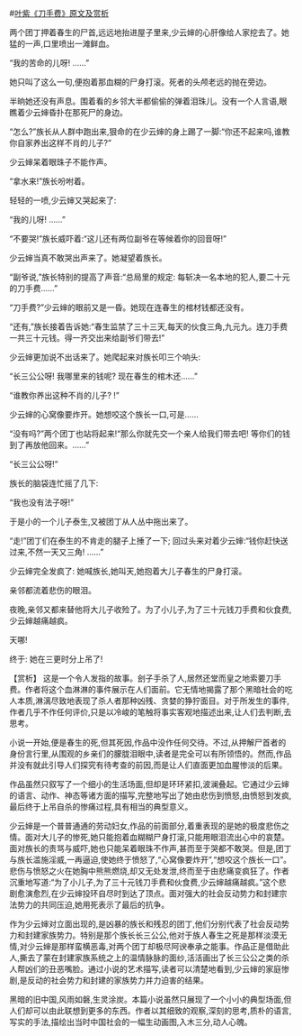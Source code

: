 #[叶紫《刀手费》原文及赏析](https://www.vrrw.net/wx/15052.html)

两个团丁押着春生的尸首,远远地抬进屋子里来,少云婶的心肝像给人家挖去了。她猛的一声,口里喷出一滩鲜血。

“我的苦命的儿呀! ……”

她只叫了这么一句,便抱着那血糊的尸身打滚。死者的头颅老远的抛在旁边。

半晌她还没有声息。围着看的乡邻大半都偷偷的弹着泪珠儿。没有一个人言语,眼瞧着少云婶昏扑在那死尸的身边。

“怎么?”族长从人群中跑出来,狠命的在少云婶的身上踢了一脚:“你还不起来吗,谁教你自家养出这样不肖的儿子?”

少云婶呆着眼珠子不能作声。

“拿水来!”族长吩咐着。

轻轻的一喷,少云婶又哭起来了:

“我的儿呀! ……”

“不要哭!”族长威吓着:“这儿还有两位副爷在等候着你的回音呀!”

少云婶当真不敢哭出声来了。她凝望着族长。

“副爷说,”族长特别的提高了声音:“总局里的规定: 每斩决一名本地的犯人,要二十元的刀手费……”

“刀手费?”少云婶的眼前又是一昏。她现在连春生的棺材钱都还没有。

“还有,”族长接着告诉她:“春生监禁了三十三天,每天的伙食三角,九元九。连刀手费一共三十元钱。得一齐交出来给副爷们带去!”

少云婶更加说不出话来了。她爬起来对族长叩三个响头:

“长三公公呀! 我哪里来的钱呢? 现在春生的棺木还……”

“谁教你养出这种不肖的儿子? !”

少云婶的心窝像要炸开。她想咬这个族长一口,可是……

“没有吗?”两个团丁也站将起来!“那么你就先交一个亲人给我们带去吧! 等你们的钱到了再放他回来。……”

“长三公公呀!”

族长的脑袋连忙摇了几下:

“我也没有法子呀!”

于是小的一个儿子泰生,又被团丁从人丛中拖出来了。

“走!”团丁们在泰生的不肯走的腿子上捶了一下; 回过头来对着少云婶:“钱你赶快送过来,不然一天又三角! ……”

少云婶完全发疯了: 她喊族长,她叫天,她抱着大儿子春生的尸身打滚。

亲邻都流着悲伤的眼泪。

夜晚,亲邻又都来替他将大儿子收殓了。为了小儿子,为了三十元钱刀手费和伙食费,少云婶越痛越疯。

天哪!

终于: 她在三更时分上吊了!



【赏析】 这是一个令人发指的故事。刽子手杀了人,居然还堂而皇之地索要刀手费。作者将这个血淋淋的事件展示在人们面前。它无情地揭露了那个黑暗社会的吃人本质,淋漓尽致地表现了杀人者那种凶残、贪婪的狰狞面目。对于所发生的事件,作者几乎不作任何评价,只是以冷峻的笔触将事实客观地描述出来,让人们去判断,去思考。

小说一开始,便是春生的死,但其死因,作品中没作任何交待。不过,从押解尸首者的身份言行里,从围观的乡亲们的朦胧泪眼中,读者是完全可以有所领悟的。然而,作品并没有就此引导人们探究有待考查的前因,而是让人们直面更加血腥惨淡的后果。

作品虽然只叙写了一个细小的生活场面,但却是环环紧扣,波澜叠起。它通过少云婶的语言、动作、神态等诸方面的描写,完整地写出了她由悲伤到愤怒,由愤怒到发疯,最后终于上吊自杀的惨痛过程,具有相当的典型意义。

少云婶是一个普普通通的劳动妇女,作品的前面部分,着重表现的是她的极度悲伤之情。面对大儿子的惨死,她只能抱着血糊糊尸身打滚,只能用眼泪流出心中的哀楚。面对族长的责骂与威吓,她也只能呆着眼珠不作声,甚而至于哭都不敢哭。但是,团丁与族长滥施淫威,一再逼迫,使她终于愤怒了,“心窝像要炸开”,“想咬这个族长一口”。悲伤与愤怒之火在她胸中熊熊燃烧,却又无处发泄,终而至于由悲痛变疯狂了。作者沉重地写道:“为了小儿子,为了三十元钱刀手费和伙食费,少云婶越痛越疯。”这个悲剧愈演愈烈,在少云婶投环自尽时到达了顶点。面对强大的社会反动势力和封建宗法势力的共同压迫,她用死表示了最后的抗争。

作为少云婶对立面出现的,是凶暴的族长和残忍的团丁,他们分别代表了社会反动势力和封建家族势力。特别是那个族长长三公公,他对于族人春生之死是那样淡漠无情,对少云婶是那样蛮横恶毒,对两个团丁却极尽阿谀奉承之能事。作品正是借助此人,撕去了蒙在封建家族系统之上的温情脉脉的面纱,活活画出了长三公公之类的杀人帮凶们的丑恶嘴脸。通过小说的艺术描写,读者可以清楚地看到,少云婶的家庭惨剧,是反动的社会势力和封建的家族势力并力迫害的结果。

黑暗的旧中国,风雨如磐,生灵涂炭。本篇小说虽然只展现了一个小小的典型场面,但人们却可以由此联想到更多的东西。作者以其细致的观察,深刻的思考,质朴的语言,写实的手法,描绘出当时中国社会的一幅生动画图,入木三分,动人心魄。

